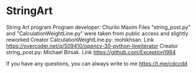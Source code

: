 # StringArt

String Art program
Program developer: Churilo Maxim
Files "string_post.py" and "CalculationWeightLine.py" were taken from public access and slightly reworked
Creator CalculationWeightLine.py: mohikhsan. Link https://overcoder.net/q/509410/opencv-30-python-lineiterator
Creator string_post.py: Michael Birsak. Link https://github.com/Exception1984



If you have any questions, you can always write to me https://t.me/cdccdd
